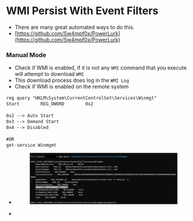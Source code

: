 # WMI Persist With Event Filters

* There are many great automated ways to do this.
* [https://github.com/Sw4mpf0x/PowerLurk](https://github.com/Sw4mpf0x/PowerLurk)

### Manual Mode&#x20;

* Check if WMI is enabled, if it is not any `WMI` command that you execute will attempt to download `WMI`
* This download process does log in the `WMI Log`
* Check if WMI is enabled on the remote system&#x20;

```
reg query "HKLM\System\CurrentControlSet\Services\Winmgt"
Start        REG_DWORD        0x2

0x2 --> Auto Start
0x3 --> Demand Start
0x4 --> Disabled

#OR
get-service Winmgmt
```

*   &#x20;

    <figure><img src="../../.gitbook/assets/image (2).png" alt=""><figcaption></figcaption></figure>
*

